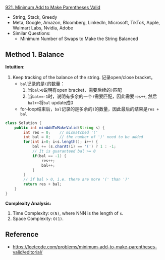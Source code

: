[921. Minimum Add to Make Parentheses Valid](https://leetcode.com/problems/minimum-add-to-make-parentheses-valid/description/)

* String, Stack, Greedy
* Meta, Google, Amazon, Bloomberg, LinkedIn, Microsoft, TikTok, Apple, Walmart Labs, Nvidia, Adobe
* Similar Questions:
  * Minimum Number of Swaps to Make the String Balanced


## Method 1. Balance
**Intuition:**
1. Keep tracking of the balance of the string. 记录open/close bracket。
    * `bal`记录的是`(`的数量：
        1. 当`bal>0`说明有open bracket，需要后续的`)`匹配
        2. 当`bal==-1`时，说明有多余的一个`)`需要匹配，因此需要`res++`, 然后`bal++`将`bal` update成0
    * for-loop结束后，`bal`记录的是多余的`(`的数量，因此最后的结果是`res + bal`

```Java
class Solution {
    public int minAddToMakeValid(String s) {
        int res = 0;    // mismatched '('
        int bal = 0;    // the number of ')' need to be added
        for(int i=0; i<s.length(); i++) {
            bal += (s.charAt(i) == '(') ? 1 : -1;
            // It is guaranteed bal >= 0
            if(bal == -1) {
                res++;
                bal++;
            }
        }
        // if bal > 0, i.e. there are more '(' than ')'
        return res + bal;
    }
}
```
**Complexity Analysis:**
1. Time Complexity: `O(N)`, where NNN is the length of `s`.
2. Space Complexity: `O(1)`.


## Reference
* https://leetcode.com/problems/minimum-add-to-make-parentheses-valid/editorial/